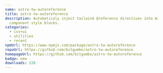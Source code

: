 ```yaml
---
name: astro-tw-autoreference
title: astro-tw-autoreference
description: Automaticaly inject tailwind @reference directives into Astro
  component style blocks.
categories:
  - css+ui
  - utilities
  - recent
npmUrl: https://www.npmjs.com/package/astro-tw-autoreference
repoUrl: https://github.com/bitgumbo/astro-tw-autoreference
homepageUrl: https://github.com/bitgumbo/astro-tw-autoreference
badge: new
downloads: 228
---
```

